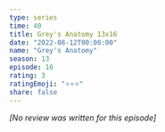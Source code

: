 ```yaml
---
type: series
time: 40
title: Grey's Anatomy 13x16
date: "2022-08-12T00:00:00"
name: "Grey's Anatomy"
season: 13
episode: 16
rating: 3
ratingEmoji: "⭐️⭐️⭐️"
share: false
---
```


_[No review was written for this episode]_
